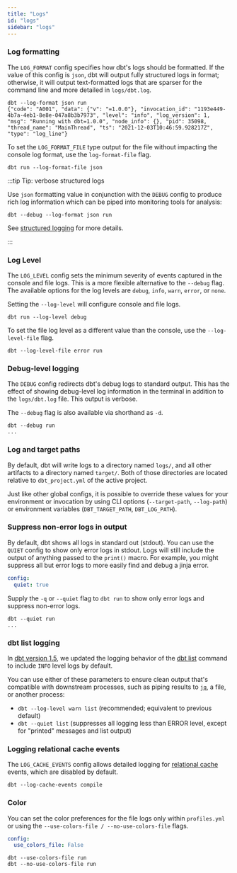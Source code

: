 ```yaml
---
title: "Logs"
id: "logs"
sidebar: "logs"
---
```


### Log formatting

The `LOG_FORMAT` config specifies how dbt's logs should be formatted. If the value of this config is `json`, dbt will output fully structured logs in <Term id="json" /> format; otherwise, it will output text-formatted logs that are sparser for the command line and more detailed in `logs/dbt.log`.



<File name='Usage'>

```text
dbt --log-format json run
{"code": "A001", "data": {"v": "=1.0.0"}, "invocation_id": "1193e449-4b7a-4eb1-8e8e-047a8b3b7973", "level": "info", "log_version": 1, "msg": "Running with dbt=1.0.0", "node_info": {}, "pid": 35098, "thread_name": "MainThread", "ts": "2021-12-03T10:46:59.928217Z", "type": "log_line"}
```

</File>

<VersionBlock firstVersion="1.5">

To set the `LOG_FORMAT_FILE` type output for the file without impacting the console log format, use the `log-format-file` flag.


```text
dbt run --log-format-file json
```

</VersionBlock>

:::tip Tip: verbose structured logs

Use `json` formatting value in conjunction with the `DEBUG` config to produce rich log information which can be piped into monitoring tools for analysis:

```text
dbt --debug --log-format json run
```

See [structured logging](/reference/events-logging#structured-logging) for more details.

:::

<VersionBlock firstVersion="1.5">

### Log Level

The `LOG_LEVEL` config sets the minimum severity of events captured in the console and file logs. This is a more flexible alternative to the `--debug` flag. The available options for the log levels are `debug`, `info`, `warn`, `error`, or `none`.

Setting the `--log-level` will configure console and file logs. 


```text
dbt run --log-level debug
```

To set the file log level as a different value than the console, use the `--log-level-file` flag. 


```text
dbt --log-level-file error run
```


</VersionBlock>

### Debug-level logging

The `DEBUG` config redirects dbt's debug logs to standard output. This has the effect of showing debug-level log information in the terminal in addition to the `logs/dbt.log` file. This output is verbose.

The `--debug` flag is also available via shorthand as `-d`.

<File name='Usage'>

```text
dbt --debug run
...

```

</File>  

<VersionBlock firstVersion="1.2">

### Log and target paths

By default, dbt will write logs to a directory named `logs/`, and all other artifacts to a directory named `target/`. Both of those directories are located relative to `dbt_project.yml` of the active project.

Just like other global configs, it is possible to override these values for your environment or invocation by using CLI options (`--target-path`, `--log-path`) or environment variables (`DBT_TARGET_PATH`, `DBT_LOG_PATH`).

</VersionBlock>

### Suppress non-error logs in output

By default, dbt shows all logs in standard out (stdout). You can use the `QUIET` config to show only error logs in stdout. Logs will still include the output of anything passed to the `print()` macro.  For example, you might suppress all but error logs to more easily find and debug a jinja error.

<File name='profiles.yml'>

```yaml
config:
  quiet: true
```

</File>

Supply the `-q` or `--quiet` flag to `dbt run` to show only error logs and suppress non-error logs.

```text
dbt --quiet run
...
```

### dbt list logging

In [dbt version 1.5](/docs/dbt-versions/core-upgrade/upgrading-to-v1.5#behavior-changes), we updated the logging behavior of the [dbt list](/reference/commands/list) command to include `INFO` level logs by default.


You can use either of these parameters to ensure clean output that's compatible with downstream processes, such as piping results to [`jq`](https://jqlang.github.io/jq/manual/), a file, or another process:

- `dbt --log-level warn list` (recommended; equivalent to previous default)
- `dbt --quiet list` (suppresses all logging less than ERROR level, except for "printed" messages and list output)


### Logging relational cache events

The `LOG_CACHE_EVENTS` config allows detailed logging for [relational cache](reference/global-configs/cache) events, which are disabled by default.

```text
dbt --log-cache-events compile
```

<VersionBlock firstVersion="1.5">

### Color

You can set the color preferences for the file logs only within `profiles.yml` or using the `--use-colors-file / --no-use-colors-file` flags.

<File name='profiles.yml'>

```yaml
config:
  use_colors_file: False
```

</File>

```text
dbt --use-colors-file run
dbt --no-use-colors-file run
```

</VersionBlock>
